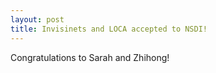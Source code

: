 ```yaml
---
layout: post
title: Invisinets and LOCA accepted to NSDI!
---
```


Congratulations to Sarah and Zhihong! 